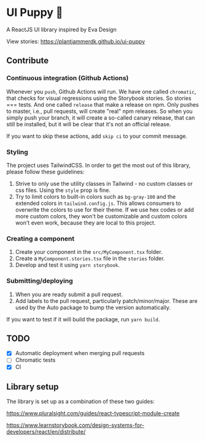 # UI Puppy 🐶

A ReactJS UI library inspired by Eva Design

View stories: https://plantjammerdk.github.io/ui-puppy

## Contribute

### Continuous integration (Github Actions)

Whenever you `push`, Github Actions will run. We have one called `chromatic`, that checks for visual regressions using the Storybook stories. So stories === tests. And one called `release` that make a release on npm. Only pushes to master, i.e., pull requests, will create "real" npm releases. So when you simply push your branch, it will create a so-called canary release, that can still be installed, but it will be clear that it's not an official release.

If you want to skip these actions, add `skip ci` to your commit message.

### Styling

The project uses TailwindCSS. In order to get the most out of this library, please follow these guidelines:

1. Strive to only use the utility classes in Tailwind - no custom classes or css files. Using the `style` prop is fine.
2. Try to limit colors to built-in colors such as `bg-gray-100` and the extended colors in `tailwind.config.js`. This allows consumers to overwrite the colors to use for their theme. If we use hex codes or add more custom colors, they won't be customizable and custom colors won't even work, because they are local to this project.

### Creating a component

1. Create your component in the `src/MyComponent.tsx` folder.
2. Create a `MyComponent.stories.tsx` file in the `stories` folder.
3. Develop and test it using `yarn storybook`.

### Submitting/deploying

1. When you are ready submit a pull request.
2. Add labels to the pull request, particularly patch/minor/major. These are used by the Auto package to bump the version automatically.

If you want to test if it will build the package, run `yarn build`.

## TODO

- [x] Automatic deployment when merging pull requests
- [ ] Chromatic tests
- [x] CI

## Library setup

The library is set up as a combination of these two guides:

https://www.pluralsight.com/guides/react-typescript-module-create

https://www.learnstorybook.com/design-systems-for-developers/react/en/distribute/
